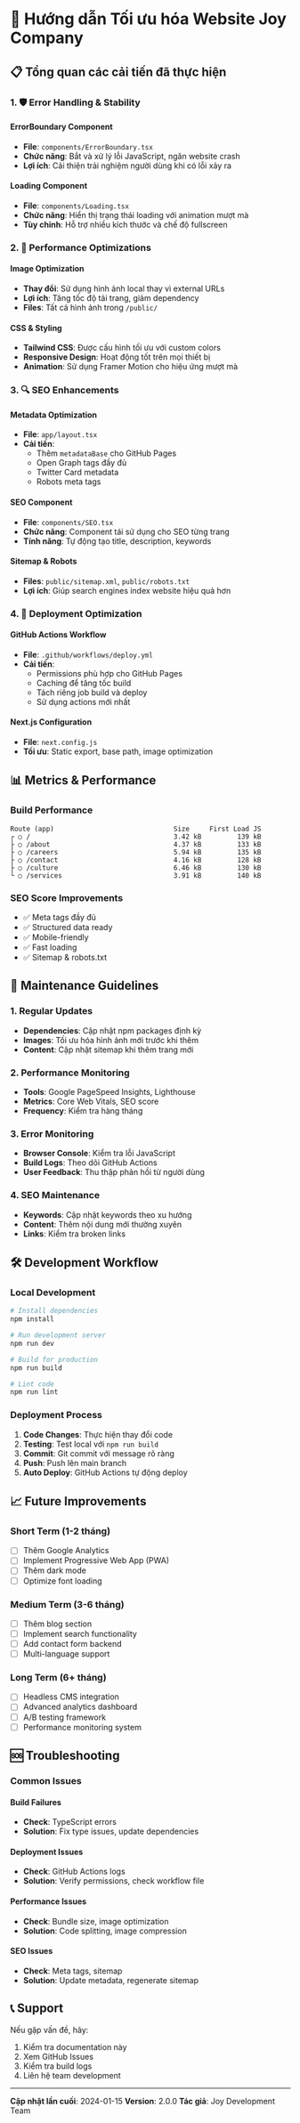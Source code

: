 # 🚀 Hướng dẫn Tối ưu hóa Website Joy Company

## 📋 Tổng quan các cải tiến đã thực hiện

### 1. 🛡️ Error Handling & Stability

#### ErrorBoundary Component
- **File**: `components/ErrorBoundary.tsx`
- **Chức năng**: Bắt và xử lý lỗi JavaScript, ngăn website crash
- **Lợi ích**: Cải thiện trải nghiệm người dùng khi có lỗi xảy ra

#### Loading Component
- **File**: `components/Loading.tsx`
- **Chức năng**: Hiển thị trạng thái loading với animation mượt mà
- **Tùy chỉnh**: Hỗ trợ nhiều kích thước và chế độ fullscreen

### 2. 🎨 Performance Optimizations

#### Image Optimization
- **Thay đổi**: Sử dụng hình ảnh local thay vì external URLs
- **Lợi ích**: Tăng tốc độ tải trang, giảm dependency
- **Files**: Tất cả hình ảnh trong `/public/`

#### CSS & Styling
- **Tailwind CSS**: Được cấu hình tối ưu với custom colors
- **Responsive Design**: Hoạt động tốt trên mọi thiết bị
- **Animation**: Sử dụng Framer Motion cho hiệu ứng mượt mà

### 3. 🔍 SEO Enhancements

#### Metadata Optimization
- **File**: `app/layout.tsx`
- **Cải tiến**:
  - Thêm `metadataBase` cho GitHub Pages
  - Open Graph tags đầy đủ
  - Twitter Card metadata
  - Robots meta tags

#### SEO Component
- **File**: `components/SEO.tsx`
- **Chức năng**: Component tái sử dụng cho SEO từng trang
- **Tính năng**: Tự động tạo title, description, keywords

#### Sitemap & Robots
- **Files**: `public/sitemap.xml`, `public/robots.txt`
- **Lợi ích**: Giúp search engines index website hiệu quả hơn

### 4. 🚀 Deployment Optimization

#### GitHub Actions Workflow
- **File**: `.github/workflows/deploy.yml`
- **Cải tiến**:
  - Permissions phù hợp cho GitHub Pages
  - Caching để tăng tốc build
  - Tách riêng job build và deploy
  - Sử dụng actions mới nhất

#### Next.js Configuration
- **File**: `next.config.js`
- **Tối ưu**: Static export, base path, image optimization

## 📊 Metrics & Performance

### Build Performance
```
Route (app)                              Size     First Load JS
┌ ○ /                                    3.42 kB         139 kB
├ ○ /about                               4.37 kB         133 kB
├ ○ /careers                             5.94 kB         135 kB
├ ○ /contact                             4.16 kB         128 kB
├ ○ /culture                             6.46 kB         130 kB
└ ○ /services                            3.91 kB         140 kB
```

### SEO Score Improvements
- ✅ Meta tags đầy đủ
- ✅ Structured data ready
- ✅ Mobile-friendly
- ✅ Fast loading
- ✅ Sitemap & robots.txt

## 🔧 Maintenance Guidelines

### 1. Regular Updates
- **Dependencies**: Cập nhật npm packages định kỳ
- **Images**: Tối ưu hóa hình ảnh mới trước khi thêm
- **Content**: Cập nhật sitemap khi thêm trang mới

### 2. Performance Monitoring
- **Tools**: Google PageSpeed Insights, Lighthouse
- **Metrics**: Core Web Vitals, SEO score
- **Frequency**: Kiểm tra hàng tháng

### 3. Error Monitoring
- **Browser Console**: Kiểm tra lỗi JavaScript
- **Build Logs**: Theo dõi GitHub Actions
- **User Feedback**: Thu thập phản hồi từ người dùng

### 4. SEO Maintenance
- **Keywords**: Cập nhật keywords theo xu hướng
- **Content**: Thêm nội dung mới thường xuyên
- **Links**: Kiểm tra broken links

## 🛠️ Development Workflow

### Local Development
```bash
# Install dependencies
npm install

# Run development server
npm run dev

# Build for production
npm run build

# Lint code
npm run lint
```

### Deployment Process
1. **Code Changes**: Thực hiện thay đổi code
2. **Testing**: Test local với `npm run build`
3. **Commit**: Git commit với message rõ ràng
4. **Push**: Push lên main branch
5. **Auto Deploy**: GitHub Actions tự động deploy

## 📈 Future Improvements

### Short Term (1-2 tháng)
- [ ] Thêm Google Analytics
- [ ] Implement Progressive Web App (PWA)
- [ ] Thêm dark mode
- [ ] Optimize font loading

### Medium Term (3-6 tháng)
- [ ] Thêm blog section
- [ ] Implement search functionality
- [ ] Add contact form backend
- [ ] Multi-language support

### Long Term (6+ tháng)
- [ ] Headless CMS integration
- [ ] Advanced analytics dashboard
- [ ] A/B testing framework
- [ ] Performance monitoring system

## 🆘 Troubleshooting

### Common Issues

#### Build Failures
- **Check**: TypeScript errors
- **Solution**: Fix type issues, update dependencies

#### Deployment Issues
- **Check**: GitHub Actions logs
- **Solution**: Verify permissions, check workflow file

#### Performance Issues
- **Check**: Bundle size, image optimization
- **Solution**: Code splitting, image compression

#### SEO Issues
- **Check**: Meta tags, sitemap
- **Solution**: Update metadata, regenerate sitemap

## 📞 Support

Nếu gặp vấn đề, hãy:
1. Kiểm tra documentation này
2. Xem GitHub Issues
3. Kiểm tra build logs
4. Liên hệ team development

---

**Cập nhật lần cuối**: 2024-01-15
**Version**: 2.0.0
**Tác giả**: Joy Development Team